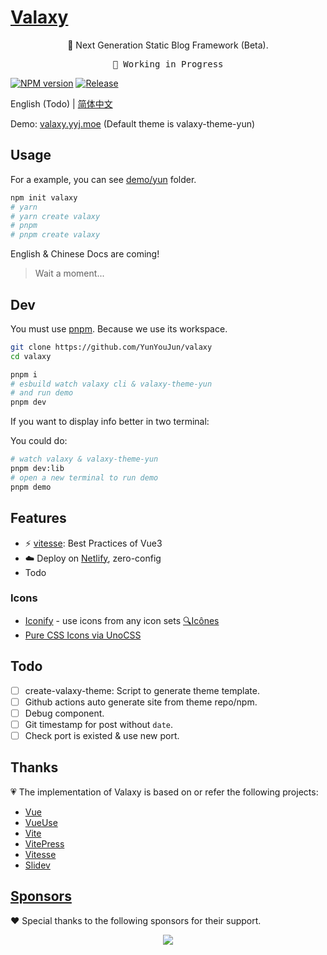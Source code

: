 <p align="center">
<h1><a href="https://valaxy.netlify.app">Valaxy</a></h1>
</a>

<p align="center">
🌌 Next Generation Static Blog Framework (Beta).
</p>

<pre align="center">
🧪 Working in Progress
</pre>

[![NPM version](https://img.shields.io/npm/v/valaxy?color=0078E7)](https://www.npmjs.com/package/valaxy)
[![Release](https://github.com/YunYouJun/valaxy/actions/workflows/release.yml/badge.svg)](https://github.com/YunYouJun/valaxy/actions/workflows/release.yml)

English (Todo) | [简体中文](./README.zh-CN.md)

Demo: [valaxy.yyj.moe](https://valaxy.yyj.moe) (Default theme is valaxy-theme-yun)

## Usage

For a example, you can see [demo/yun](./demo/yun/) folder.

```bash
npm init valaxy
# yarn
# yarn create valaxy
# pnpm
# pnpm create valaxy
```

English & Chinese Docs are coming!

> Wait a moment...

## Dev

You must use [pnpm](https://pnpm.io/). Because we use its workspace.

```bash
git clone https://github.com/YunYouJun/valaxy
cd valaxy

pnpm i
# esbuild watch valaxy cli & valaxy-theme-yun
# and run demo
pnpm dev
```

If you want to display info better in two terminal:

You could do:

```bash
# watch valaxy & valaxy-theme-yun
pnpm dev:lib
# open a new terminal to run demo
pnpm demo
```

## Features

- ⚡️ [vitesse](https://github.com/antfu/vitesse): Best Practices of Vue3
- ☁️ Deploy on [Netlify](https://www.netlify.com/), zero-config
- Todo

### Icons

- [Iconify](https://iconify.design) - use icons from any icon sets [🔍Icônes](https://icones.netlify.app/)
- [Pure CSS Icons via UnoCSS](https://github.com/antfu/unocss/tree/main/packages/preset-icons)

## Todo

- [ ] create-valaxy-theme: Script to generate theme template.
- [ ] Github actions auto generate site from theme repo/npm.
- [ ] Debug component.
- [ ] Git timestamp for post without `date`.
- [ ] Check port is existed & use new port.

## Thanks

💗 The implementation of Valaxy is based on or refer the following projects:

- [Vue](https://github.com/vuejs/core)
- [VueUse](https://github.com/vueuse/vueuse)
- [Vite](https://github.com/vitejs/vite)
- [VitePress](https://github.com/vuejs/vitepress)
- [Vitesse](https://github.com/antfu/vitesse)
- [Slidev](https://github.com/slidevjs/slidev)

## [Sponsors](https://sponsors.yunyoujun.cn)

❤️ Special thanks to the following sponsors for their support.

<p align="center">
  <a href="https://cdn.jsdelivr.net/gh/YunYouJun/sponsors/public/sponsors.svg">
    <img src='https://cdn.jsdelivr.net/gh/YunYouJun/sponsors/public/sponsors.svg'/>
  </a>
</p>
